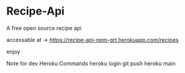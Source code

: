 # Recipe-Api

A free open source recipe api

accessable at -> https://recipe-api-npm-grt.herokuapp.com/recipes

enjoy

Note for dev
Heroku Commands
heroku login
git push heroku main